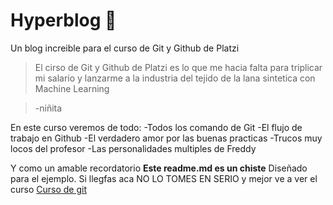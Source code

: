 # Hyperblog 💚
Un blog increible para el curso de Git y Github de Platzi
>El cirso de Git y Github de Platzi es lo que me hacia falta para triplicar mi salario y lanzarme a la industria del tejido  de la lana sintetica con Machine Learning

>-niñita

En  este curso veremos de todo:
-Todos los comando de Git 
-El flujo de trabajo en Github 
-El verdadero amor por las buenas practicas 
-Trucos muy locos del profesor 
-Las personalidades multiples de Freddy

Y como un amable recordatorio **Este readme.md es un chiste** Diseñado para el ejemplo. Si llegfas aca NO LO TOMES EN SERIO y mejor ve a ver el curso [Curso de git][65363] 


[65363]: http:/https://platzi.com/clases/1557-git-github/19977-readmemd-es-una-excelente-practica// "Platzi"